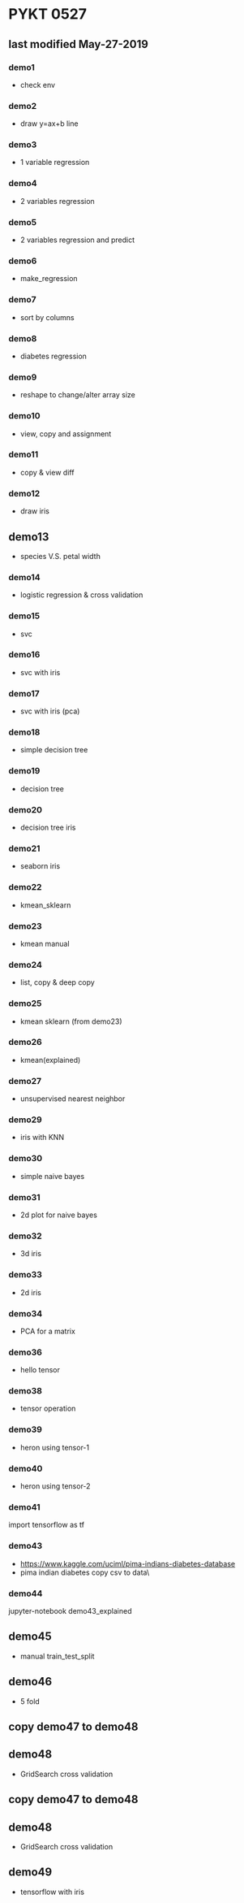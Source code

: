 # PYKT 0527
## last modified May-27-2019

### demo1
* check env

### demo2
* draw y=ax+b line

### demo3
* 1 variable regression

### demo4
* 2 variables regression

### demo5
* 2 variables regression and predict

### demo6
* make_regression

### demo7
* sort by columns

### demo8
* diabetes regression

### demo9
* reshape to change/alter array size

### demo10
* view, copy and assignment

### demo11
* copy & view diff

### demo12
* draw iris

## demo13
* species V.S. petal width

### demo14
* logistic regression & cross validation

### demo15
* svc

### demo16
* svc with iris

### demo17
* svc with iris (pca)

### demo18
* simple decision tree

### demo19
* decision tree

### demo20
* decision tree iris

### demo21
* seaborn iris

### demo22
* kmean_sklearn

### demo23
* kmean manual

### demo24
* list, copy & deep copy

### demo25
* kmean sklearn (from demo23)

### demo26
* kmean(explained)

### demo27
* unsupervised nearest neighbor

### demo29
* iris with KNN

### demo30
* simple naive bayes

### demo31
* 2d plot for naive bayes

### demo32
* 3d iris

### demo33
* 2d iris

### demo34
* PCA for a matrix


### demo36
* hello tensor


### demo38
* tensor operation

### demo39
* heron using tensor-1

### demo40
* heron using tensor-2

### demo41
import tensorflow as tf


### demo43
* https://www.kaggle.com/uciml/pima-indians-diabetes-database
* pima indian diabetes
copy csv to data\

### demo44 
jupyter-notebook
demo43_explained

## demo45
* manual train_test_split

## demo46
* 5 fold

## copy demo47 to demo48
## demo48
* GridSearch cross validation

## copy demo47 to demo48

## demo48
* GridSearch cross validation

## demo49
* tensorflow with iris